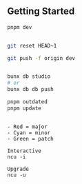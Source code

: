 ## Getting Started

```bash
pnpm dev

```

```bash

git reset HEAD~1

git push -f origin dev


```

```bash

bunx db studio
# or
bunx db db push


```

```bash
pnpm outdated
pnpm update

```

```bask

- Red = major
- Cyan = minor
- Green = patch

Interactive
ncu -i

Upgrade
ncu -u

```
